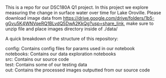 This is a repo for our DSC180A Q1 project. In this project we explore measuring the change in surface water over time for Lake Oroville.
Please download image data from https://drive.google.com/drive/folders/1b5-gGvu5K4WNVqeRQ1BLvdQ5DwA2KkQg?usp=share_link, make sure to unzip file and place images directory inside of ./data/

A quick breakdown of the structure of this repository:

config: Contains config files for params used in our notebook  
notebooks: Contains our data exploration notebooks  
src: Contains our source code  
test: Contains some of our testing data  
out: Contains the processed images outputted from our source code

